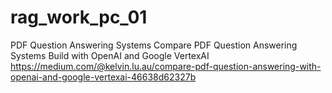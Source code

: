 # rag_work_pc_01
PDF Question Answering Systems
Compare PDF Question Answering Systems Build with OpenAI and Google VertexAI
https://medium.com/@kelvin.lu.au/compare-pdf-question-answering-with-openai-and-google-vertexai-46638d62327b
